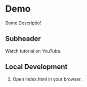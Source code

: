 # Demo

Some Descriptio!

## Subheader

Watch tutorial on YouTube.

## Local Development

1. Open index.html in your browser.
